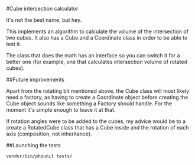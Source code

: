 #Cube intersection calculator

It's not the best name, but hey.

This implements an algorithm to calculate
the volume of the intersection of two cubes.
It also has a Cube and a Coordinate class in
order to be able to test it.

The class that does the math has an interface
so you can switch it for a better one (for 
example, one that calculates intersection volume
of rotated cubes).

##Future improvements

Apart from the rotating bit mentioned above,
the Cube class will most likely need a factory,
as having to create a Coordinate object before
creating the Cube object sounds like something
a Factory should handle. For the moment it's
simple enough to leave it at that.

If rotation angles were to be added to the cubes,
my advice would be to a create a RotatedCube
class that has a Cube inside and the rotation of
each axis (composition, not inheritance).

##Launching the tests

`vendor/bin/phpunit tests/`